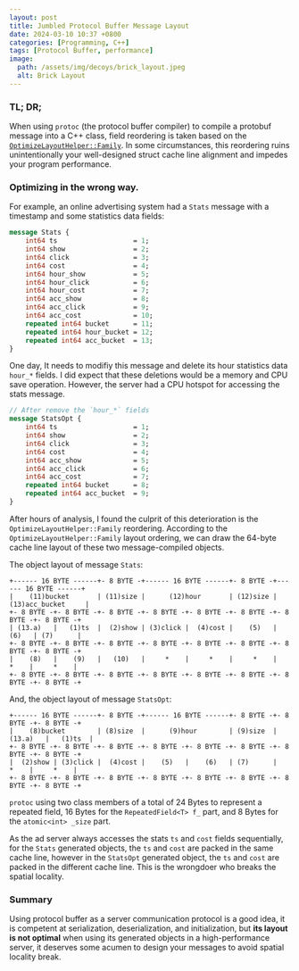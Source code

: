 ```yaml
---
layout: post
title: Jumbled Protocol Buffer Message Layout
date: 2024-03-10 10:37 +0800
categories: [Programming, C++]
tags: [Protocol Buffer, performance]
image:
  path: /assets/img/decoys/brick_layout.jpeg
  alt: Brick Layout
---
```

### TL; DR;

When using `protoc` (the protocol buffer compiler) to compile a protobuf message into a C++ class, field reordering is taken based on the [`OptimizeLayoutHelper::Family`](https://github.com/protocolbuffers/protobuf/blob/e41ffb01a25632a6a207cb62fad913c2e35e316c/src/google/protobuf/compiler/cpp/padding_optimizer.cc#L66-L84). In some circumstances, this reordering ruins unintentionally your well-designed struct cache line alignment and impedes your program performance.

<script src="https://emgithub.com/embed-v2.js?target=https%3A%2F%2Fgithub.com%2Fprotocolbuffers%2Fprotobuf%2Fblob%2Fe41ffb01a25632a6a207cb62fad913c2e35e316c%2Fsrc%2Fgoogle%2Fprotobuf%2Fcompiler%2Fcpp%2Fpadding_optimizer.cc%23L66-L84&style=github&type=code&showBorder=on&showLineNumbers=on&showFileMeta=on&showFullPath=on&showCopy=on"></script>

### Optimizing in the wrong way.

For example, an online advertising system had a `Stats` message with a timestamp and some statistics data fields: 

```protobuf
message Stats {
    int64 ts                   = 1;
    int64 show                 = 2;
    int64 click                = 3;
    int64 cost                 = 4;
    int64 hour_show            = 5;
    int64 hour_click           = 6;
    int64 hour_cost            = 7;
    int64 acc_show             = 8;
    int64 acc_click            = 9;
    int64 acc_cost             = 10;
    repeated int64 bucket      = 11;
    repeated int64 hour_bucket = 12;
    repeated int64 acc_bucket  = 13;
}
```
One day, It needs to modifiy this message and delete its hour statistics data `hour_*` fields. I did expect that these deletions would be a memory and CPU save operation. However, the server had a CPU hotspot for accessing the stats message.

```protobuf
// After remove the `hour_*` fields
message StatsOpt {
    int64 ts                   = 1;
    int64 show                 = 2;
    int64 click                = 3;
    int64 cost                 = 4;
    int64 acc_show             = 5;
    int64 acc_click            = 6;
    int64 acc_cost             = 7;
    repeated int64 bucket      = 8;
    repeated int64 acc_bucket  = 9;
}
```
After hours of analysis, I found the culprit of this deterioration is the `OptimizeLayoutHelper::Family` reordering. According to the `OptimizeLayoutHelper::Family` layout ordering, we can draw the 64-byte cache line layout of these two message-compiled objects.

The object layout of message `Stats`:

```
+------ 16 BYTE ------+- 8 BYTE -+------ 16 BYTE ------+- 8 BYTE -+------ 16 BYTE ------+
|    (11)bucket       | (11)size |      (12)hour       | (12)size |  (13)acc_bucket     |
+- 8 BYTE -+- 8 BYTE -+- 8 BYTE -+- 8 BYTE -+- 8 BYTE -+- 8 BYTE -+- 8 BYTE -+- 8 BYTE -+
| (13.a)   |   (1)ts  |  (2)show | (3)click |  (4)cost |    (5)   |    (6)   | (7)      |
+- 8 BYTE -+- 8 BYTE -+- 8 BYTE -+- 8 BYTE -+- 8 BYTE -+- 8 BYTE -+- 8 BYTE -+- 8 BYTE -+
|    (8)   |    (9)   |   (10)   |     *    |     *    |     *    |     *    |     *    |
+- 8 BYTE -+- 8 BYTE -+- 8 BYTE -+- 8 BYTE -+- 8 BYTE -+- 8 BYTE -+- 8 BYTE -+- 8 BYTE -+
```

And, the object layout of message `StatsOpt`:

```
+------ 16 BYTE ------+- 8 BYTE -+------ 16 BYTE ------+- 8 BYTE -+- 8 BYTE -+- 8 BYTE -+
|    (8)bucket        | (8)size  |      (9)hour        | (9)size  | (13.a)   |   (1)ts  |
+- 8 BYTE -+- 8 BYTE -+- 8 BYTE -+- 8 BYTE -+- 8 BYTE -+- 8 BYTE -+- 8 BYTE -+- 8 BYTE -+
|  (2)show | (3)click |  (4)cost |    (5)   |    (6)   | (7)      |     *    |     *    |
+- 8 BYTE -+- 8 BYTE -+- 8 BYTE -+- 8 BYTE -+- 8 BYTE -+- 8 BYTE -+- 8 BYTE -+- 8 BYTE -+
```

`protoc` using two class members of a total of 24 Bytes to represent a repeated field, 16 Bytes for the `RepeatedField<T> f_` part, and 8 Bytes for the `atomic<int> _size` part.

<script src="https://emgithub.com/embed-v2.js?target=https%3A%2F%2Fgithub.com%2Feason-zhan%2Fdsy%2Fblob%2Fmain%2Fdemos%2F03_protobuf_layout%2Fproto%2Fstats.pb.h%23L635-L649&style=github&type=code&showBorder=on&showLineNumbers=on&showFileMeta=on&showFullPath=on&showCopy=on"></script>

As the ad server always accesses the stats `ts` and `cost` fields sequentially, for the `Stats` generated objects, the `ts` and `cost` are packed in the same cache line, however in the `StatsOpt` generated object, the `ts` and `cost` are packed in the different cache line. This is the wrongdoer who breaks the spatial locality.

### Summary

Using protocol buffer as a server communication protocol is a good idea, it is competent at serialization, deserialization, and initialization, but **its layout is not optimal** when using its generated objects in a high-performance server, it deserves some acumen to design your messages to avoid spatial locality break.
